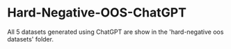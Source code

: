 # Hard-Negative-OOS-ChatGPT

All 5 datasets generated using ChatGPT are show in the 'hard-negative oos datasets' folder.

